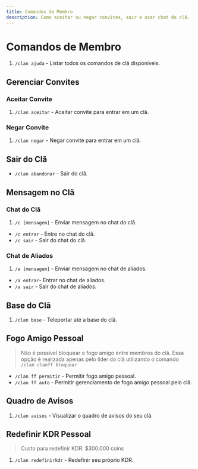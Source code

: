 ```yaml
---
title: Comandos de Membro
description: Como aceitar ou negar convites, sair e usar chat do clã.
---
```


# Comandos de Membro

1. `/clan ajuda` - Listar todos os comandos de clã disponíveis.

## Gerenciar Convites

### Aceitar Convite

1. `/clan aceitar` - Aceitar convite para entrar em um clã.

### Negar Convite

1. `/clan negar` -  Negar convite para entrar em um clã.

## Sair do Clã

* `/clan abandonar` - Sair do clã.

## Mensagem no Clã

### Chat do Clã

1. `/c [mensagem]` - Enviar mensagem no chat do clã.

* `/c entrar` - Entre no chat do clã. 
* `/c sair` - Sair do chat do clã.

### Chat de Aliados

1. `/a [mensagem]` - Enviar mensagem no chat de aliados.

* `/a entrar`- Entrar no chat de aliados. 
* `/a sair` -  Sair do chat de aliados.

## Base do Clã

1. `/clan base` - Teleportar até a base do clã.

## Fogo Amigo Pessoal

> Não é possível bloquear o fogo amigo entre membros do clã. Essa opção é realizada apenas pelo líder do clã utilizando o comando `/clan clanff bloquear`

* `/clan ff permitir` - Permitir fogo amigo pessoal.
* `/clan ff auto` - Permitir gerenciamento de fogo amigo pessoal pelo clã.

## Quadro de Avisos

1. `/clan avisos` - Visualizar o quadro de avisos do seu clã.

## Redefinir KDR Pessoal

> Custo para redefinir KDR: $300.000 coins

1. `/clan redefinirkdr` - Redefinir seu próprio KDR.

